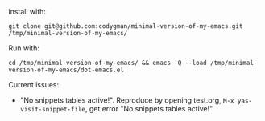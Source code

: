 install with:

```
git clone git@github.com:codygman/minimal-version-of-my-emacs.git /tmp/minimal-version-of-my-emacs/
```

Run with:

```
cd /tmp/minimal-version-of-my-emacs/ && emacs -Q --load /tmp/minimal-version-of-my-emacs/dot-emacs.el
```

Current issues:

- "No snippets tables active!". Reproduce by opening test.org, `M-x yas-visit-snippet-file`, get error "No snippets tables active!"
